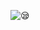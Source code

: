 ![😪]([https://i.pinimg.com/originals/7a/63/ed/7a63ed6a63973f19ecb0d5ddaf8dc113.gif](https://i.pinimg.com/originals/db/22/f2/db22f25ebf660801c50dce12b6f982c6.gif))


